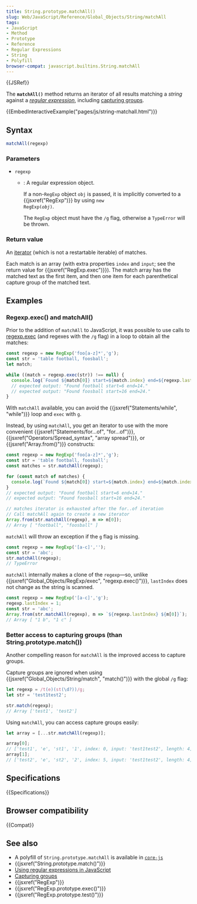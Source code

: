 ```yaml
---
title: String.prototype.matchAll()
slug: Web/JavaScript/Reference/Global_Objects/String/matchAll
tags:
- JavaScript
- Method
- Prototype
- Reference
- Regular Expressions
- String
- Polyfill
browser-compat: javascript.builtins.String.matchAll
---
```

{{JSRef}}

The **`matchAll()`** method returns an iterator of all results matching a <var>string</var> against a
*[regular expression](/en-US/docs/Web/JavaScript/Guide/Regular_Expressions)*,
including
[capturing groups](/en-US/docs/Web/JavaScript/Guide/Regular_Expressions/Groups_and_Ranges).

{{EmbedInteractiveExample("pages/js/string-matchall.html")}}

## Syntax

```js
matchAll(regexp)
```

### Parameters

*   `regexp`

    *   : A regular expression object.

        If a non-`RegExp` object `obj` is passed, it is implicitly converted to a
        {{jsxref("RegExp")}} by using <code>new
        RegExp(<var>obj</var>)</code>.

        The `RegExp` object must have the `/g` flag, otherwise a `TypeError` will be
        thrown.

### Return value

An [iterator](/en-US/docs/Web/JavaScript/Guide/Iterators_and_Generators) (which
is not a restartable iterable) of matches.

Each match is an array (with extra properties `index` and `input`; see the
return value for {{jsxref("RegExp.exec")}}). The match array has the
matched text as the first item, and then one item for each parenthetical capture
group of the matched text.

## Examples

### Regexp.exec() and matchAll()

Prior to the addition of `matchAll` to JavaScript, it was possible to use calls
to
[regexp.exec](/en-US/docs/Web/JavaScript/Reference/Global_Objects/RegExp/exec)
(and regexes with the `/g` flag) in a loop to obtain all the matches:

```js
const regexp = new RegExp('foo[a-z]*','g');
const str = 'table football, foosball';
let match;

while ((match = regexp.exec(str)) !== null) {
  console.log(`Found ${match[0]} start=${match.index} end=${regexp.lastIndex}.`);
  // expected output: "Found football start=6 end=14."
  // expected output: "Found foosball start=16 end=24."
}
```

With `matchAll` available, you can avoid the
{{jsxref("Statements/while",
  "while")}} loop and `exec` with
`g`.

Instead, by using `matchAll`, you get an iterator to use with the more
convenient {{jsxref("Statements/for...of", "for...of")}},
{{jsxref("Operators/Spread_syntax", "array spread")}}, or
{{jsxref("Array.from()")}} constructs:

```js
const regexp = new RegExp('foo[a-z]*','g');
const str = 'table football, foosball';
const matches = str.matchAll(regexp);

for (const match of matches) {
  console.log(`Found ${match[0]} start=${match.index} end=${match.index + match[0].length}.`);
}
// expected output: "Found football start=6 end=14."
// expected output: "Found foosball start=16 end=24."

// matches iterator is exhausted after the for..of iteration
// Call matchAll again to create a new iterator
Array.from(str.matchAll(regexp), m => m[0]);
// Array [ "football", "foosball" ]
```

`matchAll` will throw an exception if the `g` flag is missing.

```js
const regexp = new RegExp('[a-c]','');
const str = 'abc';
str.matchAll(regexp);
// TypeError
```

`matchAll` internally makes a clone of the `regexp`—so, unlike
{{jsxref("Global_Objects/RegExp/exec",
  "regexp.exec()")}},
`lastIndex` does not change as the string is scanned.

```js
const regexp = new RegExp('[a-c]','g');
regexp.lastIndex = 1;
const str = 'abc';
Array.from(str.matchAll(regexp), m => `${regexp.lastIndex} ${m[0]}`);
// Array [ "1 b", "1 c" ]
```

### Better access to capturing groups (than String.prototype.match())

Another compelling reason for `matchAll` is the improved access to capture
groups.

Capture groups are ignored when using
{{jsxref("Global_Objects/String/match",
  "match()")}} with
the global `/g` flag:

```js
let regexp = /t(e)(st(\d?))/g;
let str = 'test1test2';

str.match(regexp);
// Array ['test1', 'test2']
```

Using `matchAll`, you can access capture groups easily:

```js
let array = [...str.matchAll(regexp)];

array[0];
// ['test1', 'e', 'st1', '1', index: 0, input: 'test1test2', length: 4]
array[1];
// ['test2', 'e', 'st2', '2', index: 5, input: 'test1test2', length: 4]
```

## Specifications

{{Specifications}}

## Browser compatibility

{{Compat}}

## See also

*   A polyfill of `String.prototype.matchAll` is available in
    [`core-js`](https://github.com/zloirock/core-js#ecmascript-string-and-regexp)
*   {{jsxref("String.prototype.match()")}}
*   [Using regular expressions in JavaScript](/en-US/docs/Web/JavaScript/Guide/Regular_Expressions)
*   [Capturing groups](/en-US/docs/Web/JavaScript/Guide/Regular_Expressions/Groups_and_Ranges)
*   {{jsxref("RegExp")}}
*   {{jsxref("RegExp.prototype.exec()")}}
*   {{jsxref("RegExp.prototype.test()")}}

